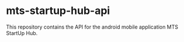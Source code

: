# mts-startup-hub-api
 This repository contains the API for the android mobile application MTS StartUp Hub.
